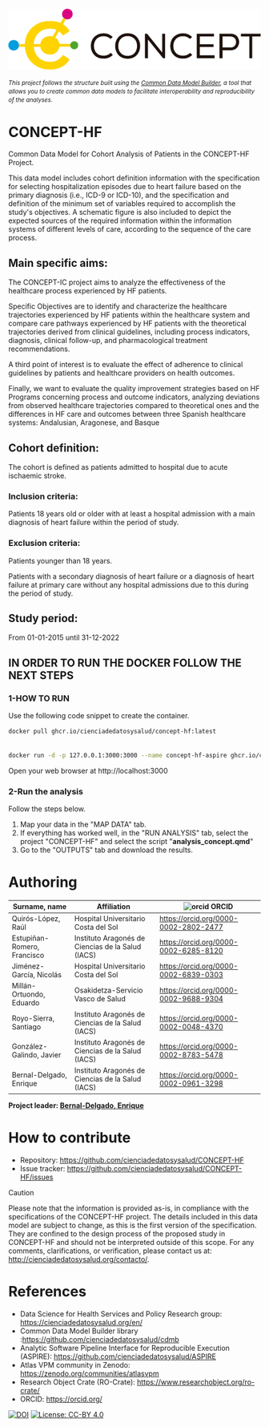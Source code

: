 ![Logo of the project](main_logo.png)

<small><i>This project follows the structure built using the [Common Data Model Builder](https://github.com/cienciadedatosysalud/cdmb), a tool that allows you to create common data models to facilitate interoperability and reproducibility of the analyses.</i></small>


# CONCEPT-HF

Common Data Model for Cohort Analysis of Patients in the CONCEPT-HF Project.

This data model includes cohort definition information with the specification for selecting hospitalization episodes due to heart failure based on the primary diagnosis (i.e., ICD-9 or ICD-10), and the specification and definition of the minimum set of variables required to accomplish the study's objectives. 
A schematic figure is also included to depict the expected sources of the required information within the information systems of different levels of care, according to the sequence of the care process.


## Main specific aims:

The CONCEPT-IC project aims to analyze the effectiveness of the healthcare process experienced by HF patients.

Specific Objectives are to identify and characterize the healthcare trajectories experienced by HF patients within the healthcare system and compare care pathways experienced by HF patients with the theoretical trajectories derived from clinical guidelines, including process indicators, diagnosis, clinical follow-up, and pharmacological treatment recommendations.

A third point of interest is to evaluate the effect of adherence to clinical guidelines by patients and healthcare providers on health outcomes.

Finally, we want to evaluate the quality improvement strategies based on HF Programs concerning process and outcome indicators, analyzing deviations from observed healthcare trajectories compared to theoretical ones and the differences in HF care and outcomes between three Spanish healthcare systems: Andalusian, Aragonese, and Basque

## Cohort definition:

The cohort is defined as patients admitted to hospital due to acute ischaemic stroke.

### Inclusion criteria: 

Patients 18 years old or older with at least a hospital admission with a main diagnosis of heart failure within the period of study.

### Exclusion criteria: 

Patients younger than 18 years.

Patients with a secondary diagnosis of heart failure or a diagnosis of heart failure at primary care without any hospital admissions due to this during the period of study.


## Study period:

From 01-01-2015 until 31-12-2022

## IN ORDER TO RUN THE DOCKER FOLLOW THE NEXT STEPS

### 1-HOW TO RUN
Use the following code snippet to create the container.
```bash
docker pull ghcr.io/cienciadedatosysalud/concept-hf:latest

```

```bash

docker run -d -p 127.0.0.1:3000:3000 --name concept-hf-aspire ghcr.io/cienciadedatosysalud/concept-hf:latest

```

Open your web browser at http://localhost:3000

### 2-Run the analysis

Follow the steps below.
  1. Map your data in the "MAP DATA" tab.
  2. If everything has worked well, in the "RUN ANALYSIS" tab, select the project "CONCEPT-HF" and select the script "**analysis_concept.qmd**"
  3. Go to the "OUTPUTS" tab and download the results.

# Authoring

| Surname, name | Affiliation | ![orcid](https://orcid.org/sites/default/files/images/orcid_16x16.png) ORCID |
|---------------|-------------|------------------------------------------------------------------------------|
| Quirós-López, Raúl | Hospital Universitario Costa del Sol |  https://orcid.org/0000-0002-2802-2477
| Estupiñan-Romero, Francisco | Instituto Aragonés de Ciencias de la Salud (IACS) | https://orcid.org/0000-0002-6285-8120 |
| Jiménez-García, Nicolás | Hospital Universitario Costa del Sol | https://orcid.org/0000-0002-6839-0303
| Millán-Ortuondo, Eduardo | Osakidetza-Servicio Vasco de Salud | https://orcid.org/0000-0002-9688-9304
| Royo-Sierra, Santiago | Instituto Aragonés de Ciencias de la Salud (IACS) | https://orcid.org/0000-0002-0048-4370 |
| González-Galindo, Javier | Instituto Aragonés de Ciencias de la Salud (IACS) | https://orcid.org/0000-0002-8783-5478 |
| Bernal-Delgado, Enrique | Instituto Aragonés de Ciencias de la Salud (IACS) | https://orcid.org/0000-0002-0961-3298 |

__Project leader: [Bernal-Delgado, Enrique](https://orcid.org/0000-0002-0961-3298)__



# How to contribute
- Repository: https://github.com/cienciadedatosysalud/CONCEPT-HF
- Issue tracker: https://github.com/cienciadedatosysalud/CONCEPT-HF/issues

> [!CAUTION]
> Please note that the information is provided as-is, in compliance with the specifications of the CONCEPT-HF project. The details included in this data model are subject to change, as this is the first version of the specification. They are confined to the design process of the proposed study in CONCEPT-HF and should not be interpreted outside of this scope. For any comments, clarifications, or verification, please contact us at: http://cienciadedatosysalud.org/contacto/.

# References
- Data Science for Health Services and Policy Research group: https://cienciadedatosysalud.org/en/
- Common Data Model Builder library :https://github.com/cienciadedatosysalud/cdmb
- Analytic Software Pipeline Interface for Reproducible Execution (ASPIRE): https://github.com/cienciadedatosysalud/ASPIRE
- Atlas VPM community in Zenodo: https://zenodo.org/communities/atlasvpm
- Research Object Crate (RO-Crate): https://www.researchobject.org/ro-crate/
- ORCID: https://orcid.org/

[![DOI](https://zenodo.org/badge/653146110.svg)](https://zenodo.org/badge/latestdoi/)
<a href="https://creativecommons.org/licenses/by/4.0/" target="_blank" ><img src="https://img.shields.io/badge/license-CC--BY%204.0-lightgrey" alt="License: CC-BY 4.0"></a>


